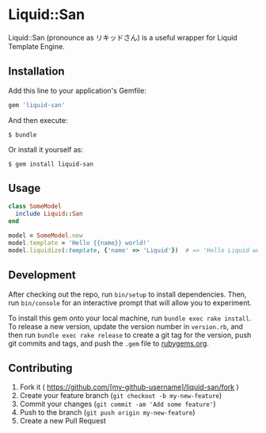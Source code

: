 # Liquid::San

Liquid::San (pronounce as リキッドさん) is a useful wrapper for Liquid Template Engine.

## Installation

Add this line to your application's Gemfile:

```ruby
gem 'liquid-san'
```

And then execute:

    $ bundle

Or install it yourself as:

    $ gem install liquid-san

## Usage

```ruby
class SomeModel
  include Liquid::San
end

model = SomeModel.new
model.template = 'Hello {{name}} world!'
model.liquidize(:template, {'name' => 'Liquid'})  # => 'Hello Liquid world!'
```

## Development

After checking out the repo, run `bin/setup` to install dependencies. Then, run `bin/console` for an interactive prompt that will allow you to experiment.

To install this gem onto your local machine, run `bundle exec rake install`. To release a new version, update the version number in `version.rb`, and then run `bundle exec rake release` to create a git tag for the version, push git commits and tags, and push the `.gem` file to [rubygems.org](https://rubygems.org).

## Contributing

1. Fork it ( https://github.com/[my-github-username]/liquid-san/fork )
2. Create your feature branch (`git checkout -b my-new-feature`)
3. Commit your changes (`git commit -am 'Add some feature'`)
4. Push to the branch (`git push origin my-new-feature`)
5. Create a new Pull Request
